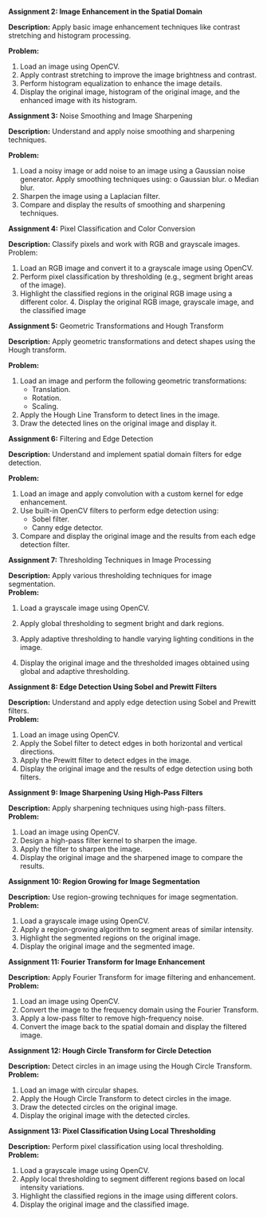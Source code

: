**Assignment 2: Image Enhancement in the Spatial Domain** 

**Description:** Apply basic image enhancement techniques like contrast stretching and histogram processing. 

**Problem:** 

1.  Load an image using OpenCV.  
2. Apply contrast stretching to improve the image brightness and contrast.   
3. Perform histogram equalization to enhance the image details.   
4. Display the original image, histogram of the original image, and the enhanced image with its histogram.

**Assignment 3:** Noise Smoothing and Image Sharpening

**Description:** Understand and apply noise smoothing and sharpening techniques. 

**Problem:** 

1. Load a noisy image or add noise to an image using a Gaussian noise generator. Apply smoothing techniques using: o Gaussian blur. o Median blur.   
2. Sharpen the image using a Laplacian filter.  
3. Compare and display the results of smoothing and sharpening techniques.

**Assignment 4:** Pixel Classification and Color Conversion 

**Description:** Classify pixels and work with RGB and grayscale images. Problem: 

1. Load an RGB image and convert it to a grayscale image using OpenCV.   
2. Perform pixel classification by thresholding (e.g., segment bright areas of the image).   
3. Highlight the classified regions in the original RGB image using a different color. 4\. Display the original RGB image, grayscale image, and the classified image

**Assignment 5:** Geometric Transformations and Hough Transform 

**Description:** Apply geometric transformations and detect shapes using the Hough transform. 

**Problem:**

1. Load an image and perform the following geometric transformations:  
   * Translation.   
   * Rotation.   
   * Scaling.  
2. Apply the Hough Line Transform to detect lines in the image.  
3.  Draw the detected lines on the original image and display it. 

**Assignment 6:** Filtering and Edge Detection 

**Description:** Understand and implement spatial domain filters for edge detection. 

**Problem:** 

1. Load an image and apply convolution with a custom kernel for edge enhancement.   
2. Use built-in OpenCV filters to perform edge detection using:   
   * Sobel filter.   
   * Canny edge detector.   
3. Compare and display the original image and the results from each edge detection filter.

**Assignment 7:** Thresholding Techniques in Image Processing

**Description:** Apply various thresholding techniques for image segmentation.  
**Problem:**

1. Load a grayscale image using OpenCV.

2. Apply global thresholding to segment bright and dark regions.

3. Apply adaptive thresholding to handle varying lighting conditions in the image.

4. Display the original image and the thresholded images obtained using global and adaptive thresholding.

**Assignment 8: Edge Detection Using Sobel and Prewitt Filters**

**Description:** Understand and apply edge detection using Sobel and Prewitt filters.  
**Problem:**

1. Load an image using OpenCV.  
2. Apply the Sobel filter to detect edges in both horizontal and vertical directions.  
3. Apply the Prewitt filter to detect edges in the image.  
4. Display the original image and the results of edge detection using both filters.

**Assignment 9: Image Sharpening Using High-Pass Filters**

**Description:** Apply sharpening techniques using high-pass filters.  
**Problem:**

1. Load an image using OpenCV.  
2. Design a high-pass filter kernel to sharpen the image.  
3. Apply the filter to sharpen the image.  
4. Display the original image and the sharpened image to compare the results.

**Assignment 10: Region Growing for Image Segmentation**

**Description:** Use region-growing techniques for image segmentation.  
**Problem:**

1. Load a grayscale image using OpenCV.  
2. Apply a region-growing algorithm to segment areas of similar intensity.  
3. Highlight the segmented regions on the original image.  
4. Display the original image and the segmented image.

**Assignment 11: Fourier Transform for Image Enhancement**

**Description:** Apply Fourier Transform for image filtering and enhancement.  
**Problem:**

1. Load an image using OpenCV.  
2. Convert the image to the frequency domain using the Fourier Transform.  
3. Apply a low-pass filter to remove high-frequency noise.  
4. Convert the image back to the spatial domain and display the filtered image.

**Assignment 12: Hough Circle Transform for Circle Detection**

**Description:** Detect circles in an image using the Hough Circle Transform.  
**Problem:**

1. Load an image with circular shapes.  
2. Apply the Hough Circle Transform to detect circles in the image.  
3. Draw the detected circles on the original image.  
4. Display the original image with the detected circles.

**Assignment 13: Pixel Classification Using Local Thresholding**

**Description:** Perform pixel classification using local thresholding.  
**Problem:**

1. Load a grayscale image using OpenCV.  
2. Apply local thresholding to segment different regions based on local intensity variations.  
3. Highlight the classified regions in the image using different colors.  
4. Display the original image and the classified image.

